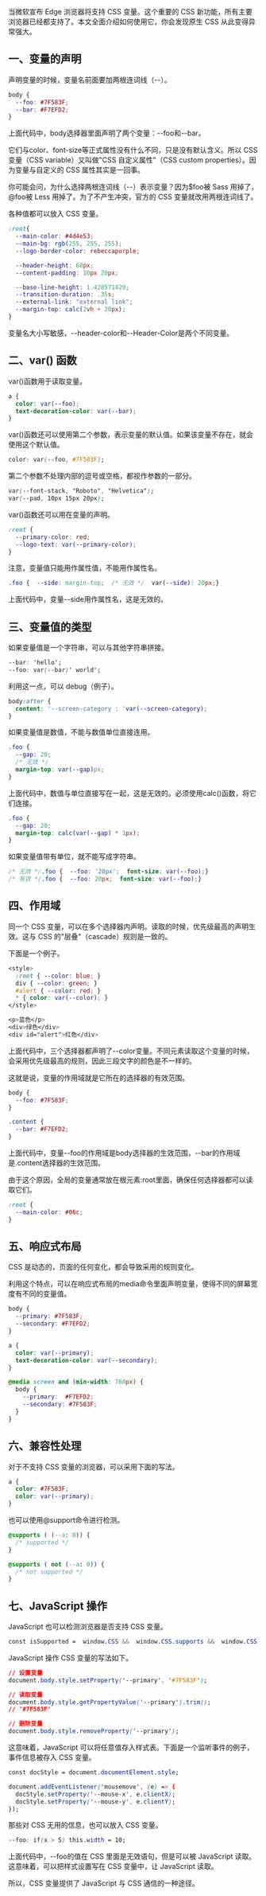 当微软宣布 Edge 浏览器将支持 CSS 变量。这个重要的 CSS 新功能，所有主要浏览器已经都支持了。本文全面介绍如何使用它，你会发现原生 CSS 从此变得异常强大。



## **一、变量的声明**

声明变量的时候，变量名前面要加两根连词线（--）。

```css
body {
  --foo: #7F583F;
  --bar: #F7EFD2;
}
```

上面代码中，body选择器里面声明了两个变量：--foo和--bar。

它们与color、font-size等正式属性没有什么不同，只是没有默认含义。所以 CSS 变量（CSS variable）又叫做"CSS 自定义属性"（CSS custom properties）。因为变量与自定义的 CSS 属性其实是一回事。

你可能会问，为什么选择两根连词线（--）表示变量？因为$foo被 Sass 用掉了，@foo被 Less 用掉了。为了不产生冲突，官方的 CSS 变量就改用两根连词线了。

各种值都可以放入 CSS 变量。



```css
:root{
  --main-color: #4d4e53;
  --main-bg: rgb(255, 255, 255);
  --logo-border-color: rebeccapurple;

  --header-height: 68px;
  --content-padding: 10px 20px;

  --base-line-height: 1.428571429;
  --transition-duration: .35s;
  --external-link: "external link";
  --margin-top: calc(2vh + 20px);
}

```

变量名大小写敏感，--header-color和--Header-Color是两个不同变量。



## **二、var() 函数**

var()函数用于读取变量。



```css
a {
  color: var(--foo);
  text-decoration-color: var(--bar);
}

```

var()函数还可以使用第二个参数，表示变量的默认值。如果该变量不存在，就会使用这个默认值。



```css
color: var(--foo, #7F583F);
```

第二个参数不处理内部的逗号或空格，都视作参数的一部分。



```css
var(--font-stack, "Roboto", "Helvetica");
var(--pad, 10px 15px 20px);

```

var()函数还可以用在变量的声明。

```css
:root {
  --primary-color: red;
  --logo-text: var(--primary-color);
}

```

注意，变量值只能用作属性值，不能用作属性名。



```css
.foo {  --side: margin-top;  /* 无效 */  var(--side): 20px;}
```

上面代码中，变量--side用作属性名，这是无效的。



## **三、变量值的类型**

如果变量值是一个字符串，可以与其他字符串拼接。



```css
--bar: 'hello';
--foo: var(--bar)' world';
```

利用这一点，可以 debug（例子）。



```css
body:after {
  content: '--screen-category : 'var(--screen-category);
}

```

如果变量值是数值，不能与数值单位直接连用。



```css
.foo {
  --gap: 20;
  /* 无效 */
  margin-top: var(--gap)px;
}
```

上面代码中，数值与单位直接写在一起，这是无效的。必须使用calc()函数，将它们连接。



```css
.foo {
  --gap: 20;
  margin-top: calc(var(--gap) * 1px);
}
```

如果变量值带有单位，就不能写成字符串。



```css
/* 无效 */.foo {  --foo: '20px';  font-size: var(--foo);}
/* 有效 */.foo {  --foo: 20px;  font-size: var(--foo);}
```



## **四、作用域**

同一个 CSS 变量，可以在多个选择器内声明。读取的时候，优先级最高的声明生效。这与 CSS 的"层叠"（cascade）规则是一致的。

下面是一个例子。



```css
<style>
  :root { --color: blue; }
  div { --color: green; }
  #alert { --color: red; }
  * { color: var(--color); }
</style>

<p>蓝色</p>
<div>绿色</div>
<div id="alert">红色</div>

```

上面代码中，三个选择器都声明了--color变量。不同元素读取这个变量的时候，会采用优先级最高的规则，因此三段文字的颜色是不一样的。

这就是说，变量的作用域就是它所在的选择器的有效范围。



```css
body {
  --foo: #7F583F;
}

.content {
  --bar: #F7EFD2;
}

```

上面代码中，变量--foo的作用域是body选择器的生效范围，--bar的作用域是.content选择器的生效范围。

由于这个原因，全局的变量通常放在根元素:root里面，确保任何选择器都可以读取它们。



```css
:root {
  --main-color: #06c;
}

```

## **五、响应式布局**

CSS 是动态的，页面的任何变化，都会导致采用的规则变化。

利用这个特点，可以在响应式布局的media命令里面声明变量，使得不同的屏幕宽度有不同的变量值。



```css
body {
  --primary: #7F583F;
  --secondary: #F7EFD2;
}

a {
  color: var(--primary);
  text-decoration-color: var(--secondary);
}

@media screen and (min-width: 768px) {
  body {
    --primary:  #F7EFD2;
    --secondary: #7F583F;
  }
}
```



## **六、兼容性处理**

对于不支持 CSS 变量的浏览器，可以采用下面的写法。



```css
a {
  color: #7F583F;
  color: var(--primary);
}

```

也可以使用@support命令进行检测。



```css
@supports ( (--a: 0)) {
  /* supported */
}

@supports ( not (--a: 0)) {
  /* not supported */
}
```

## **七、JavaScript 操作**

JavaScript 也可以检测浏览器是否支持 CSS 变量。

```css
const isSupported =  window.CSS &&  window.CSS.supports &&  window.CSS.supports('--a', 0);if (isSupported) {  /* supported */} else {  /* not supported */}

```

JavaScript 操作 CSS 变量的写法如下。



```css
// 设置变量
document.body.style.setProperty('--primary', '#7F583F');

// 读取变量
document.body.style.getPropertyValue('--primary').trim();
// '#7F583F'

// 删除变量
document.body.style.removeProperty('--primary');

```

这意味着，JavaScript 可以将任意值存入样式表。下面是一个监听事件的例子，事件信息被存入 CSS 变量。



```css
const docStyle = document.documentElement.style;

document.addEventListener('mousemove', (e) => {
  docStyle.setProperty('--mouse-x', e.clientX);
  docStyle.setProperty('--mouse-y', e.clientY);
});

```

那些对 CSS 无用的信息，也可以放入 CSS 变量。



```css
--foo: if(x > 5) this.width = 10;

```

上面代码中，--foo的值在 CSS 里面是无效语句，但是可以被 JavaScript 读取。这意味着，可以把样式设置写在 CSS 变量中，让 JavaScript 读取。

所以，CSS 变量提供了 JavaScript 与 CSS 通信的一种途径。